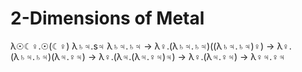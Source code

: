 # 2-Dimensions of Metal
λ☉☾♀.☉(☾♀) λ♄♃.s♃ λ♄♃.♄♃
→ λ♀.(λ♄♃.♄♃)((λ♄♃.♄♃)♀)
→ λ♀.(λ♄♃.♄♃)(λ♃.♀♃)
→ λ♀.(λ♃.(λ♃.♀♃)♃)
→ λ♀.(λ♃.♀♃)
→ λ♀♃.♀♃
